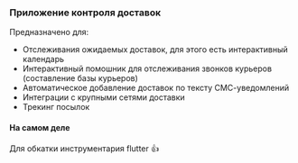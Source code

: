 ### Приложение контроля доставок

Предназначено для:
+ Отслеживания ожидаемых доставок, для этого есть интерактивный календарь
+ Интерактивный помошник для отслеживания звонков курьеров (составление базы курьеров)
+ Автоматическое добавление доставок по тексту СМС-уведомлений
+ Интеграции с крупными сетями доставки
+ Трекинг посылок

#### На самом деле

Для обкатки инструментария flutter 👍





